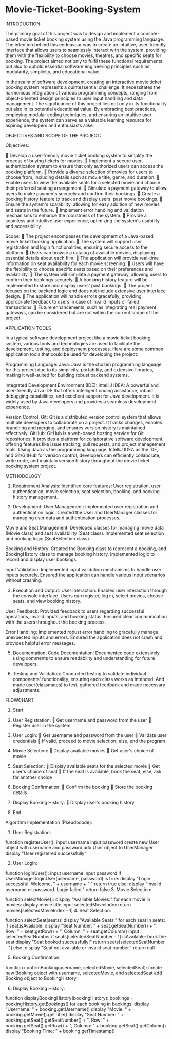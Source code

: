 # Movie-Ticket-Booking-System
INTRODUCTION:

The primary goal of this project was to design and implement a console-based movie ticket booking system using the Java programming language. The intention behind this endeavour was to create an intuitive, user-friendly interface that allows users to seamlessly interact with the system, providing them with the flexibility to choose movies, theatres, and specific seats for booking. The project aimed not only to fulfil these functional requirements but also to uphold essential software engineering principles such as modularity, simplicity, and educational value.

In the realm of software development, creating an interactive movie ticket booking system represents a quintessential challenge. It necessitates the harmonious integration of various programming concepts, ranging from object-oriented design principles to user input handling and data management. The significance of this project lies not only in its functionality but also in its potential educational value. By embracing best practices, employing modular coding techniques, and ensuring an intuitive user experience, the system can serve as a valuable learning resource for aspiring developers and enthusiasts alike.


OBJECTIVES AND SCOPE OF THE PROJECT:

Objectives:

	Develop a user-friendly movie ticket booking system to simplify the process of buying tickets for movies.
	Implement a secure user authentication system to ensure that only authorized users can access the booking platform.
	Provide a diverse selection of movies for users to choose from, including details such as movie title, genre, and duration.
	Enable users to view the available seats for a selected movie and choose their preferred seating arrangement.
	Simulate a payment gateway to allow users to make payments securely and confirm their bookings.
	Create a booking history feature to track and display users' past movie bookings.
	Ensure the system's scalability, allowing for easy addition of new movies and seats in the future.
	Implement error handling and validation mechanisms to enhance the robustness of the system.
	Provide a seamless and intuitive user experience, optimizing the system's usability and accessibility.

Scope:
	The project encompasses the development of a Java-based movie ticket booking application.
	The system will support user registration and login functionalities, ensuring secure access to the platform.
	Users can browse a catalog of available movies, displaying essential details about each film.
	The application will provide real-time information on seat availability for each movie screening.
	Users will have the flexibility to choose specific seats based on their preferences and availability.
	The system will simulate a payment gateway, allowing users to confirm their bookings securely.
	A booking history feature will be implemented to store and display users' past bookings.
	The project focuses on the backend logic and does not include extensive user interface design.
	The application will handle errors gracefully, providing appropriate feedback to users in case of invalid inputs or failed transactions.
	Future enhancements, such as integrating real payment gateways, can be considered but are not within the current scope of the project.

APPLICATION TOOLS

In a typical software development project like a movie ticket booking system, various tools and technologies are used to facilitate the development, testing, and deployment processes. Here are some common application tools that could be used for developing the project:

Programming Language:
Java: Java is the chosen programming language for this project due to its simplicity, portability, and extensive libraries, making it well-suited for building robust backend systems.

Integrated Development Environment (IDE):
IntelliJ IDEA: A powerful and user-friendly Java IDE that offers intelligent coding assistance, robust debugging capabilities, and excellent support for Java development. It is widely used by Java developers and provides a seamless development experience.



Version Control:
Git: Git is a distributed version control system that allows multiple developers to collaborate on a project. It tracks changes, enables branching and merging, and ensures version history is maintained effectively.
GitHub: GitHub is a web-based hosting service for Git repositories. It provides a platform for collaborative software development, offering features like issue tracking, pull requests, and project management tools.
Using Java as the programming language, IntelliJ IDEA as the IDE, and Git/GitHub for version control, developers can efficiently collaborate, write code, and maintain version history throughout the movie ticket booking system project.

METHODOLOGY

1. Requirement Analysis:
Identified core features: User registration, user authentication, movie selection, seat selection, booking, and booking history management.

2. Development:
User Management: Implemented user registration and authentication logic. Created the User and UserManager classes for managing user data and authentication processes.

Movie and Seat Management: Developed classes for managing movie data (Movie class) and seat availability (Seat class). Implemented seat selection and booking logic (SeatSelection class).

Booking and History: Created the Booking class to represent a booking, and BookingHistory class to manage booking history. Implemented logic to record and display user bookings.

Input Validation: Implemented input validation mechanisms to handle user inputs securely. Ensured the application can handle various input scenarios without crashing.

3. Execution and Output:
User Interaction: Enabled user interaction through the console interface. Users can register, log in, select movies, choose seats, and view booking history.

User Feedback: Provided feedback to users regarding successful operations, invalid inputs, and booking status. Ensured clear communication with the users throughout the booking process.

Error Handling: Implemented robust error handling to gracefully manage unexpected inputs and errors. Ensured the application does not crash and provides helpful error messages.

5. Documentation:
Code Documentation: Documented code extensively using comments to ensure readability and understanding for future developers.

6. Testing and Validation:
Conducted testing to validate individual components' functionality, ensuring each class works as intended. And made user(classmates) to test, gathered feedback and made necessary adjustments..

FLOWCHART
1.	Start

2.	User Registration:
	Get username and password from the user
	Register user in the system

3.	User Login:
	Get username and password from the user
	Validate user credentials
	If valid, proceed to movie selection; else, end the program

4.	Movie Selection:
	Display available movies
	Get user's choice of movie

5.	Seat Selection:
	Display available seats for the selected movie
	Get user's choice of seat
	If the seat is available, book the seat; else, ask for another choice

6.	Booking Confirmation:
	Confirm the booking
	Store the booking details

7.	Display Booking History:
	Display user's booking history

8.	End

Algorithm Implementation (Pseudocode):
1.	User Registration:

function registerUser():
    input username
    input password
    create new User object with username and password
    add User object to UserManager
    display "User registered successfully"

2.	User Login:

function loginUser():
    input username
    input password
    if UserManager.loginUser(username, password) is true:
        display "Login successful. Welcome, " + username + "!"
        return true
    else:
        display "Invalid username or password. Login failed."
        return false
3.	Movie Selection:

function selectMovie():
    display "Available Movies:"
    for each movie in movies:
        display movie.title
    input selectedMovieIndex
    return movies[selectedMovieIndex - 1]
4.	Seat Selection:

function selectSeat(seats):
    display "Available Seats:"
    for each seat in seats:
        if seat.isAvailable:
            display "Seat Number: " + seat.getSeatNumber() +
                    ", Row: " + seat.getRow() +
                    ", Column: " + seat.getColumn()
    input selectedSeatNumber
    if seats[selectedSeatNumber - 1].isAvailable:
        book the seat
        display "Seat booked successfully!"
        return seats[selectedSeatNumber - 1]
    else:
        display "Seat not available or invalid seat number."
        return null


5.	Booking Confirmation:

function confirmBooking(username, selectedMovie, selectedSeat):
    create new Booking object with username, selectedMovie, and selectedSeat
    add Booking object to BookingHistory

6.	Display Booking History:

function displayBookingHistory(bookingHistory):
    bookings = bookingHistory.getBookings()
    for each booking in bookings:
        display "Username: " + booking.getUsername()
        display "Movie: " + booking.getMovie().getTitle()
        display "Seat Number: " + booking.getSeat().getSeatNumber() +
                ", Row: " + booking.getSeat().getRow() +
                ", Column: " + booking.getSeat().getColumn()
        display "Booking Time: " + booking.getTimestamp()
